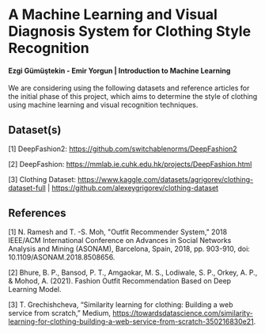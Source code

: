 # A Machine Learning and Visual Diagnosis System for Clothing Style Recognition
#### Ezgi Gümüştekin - Emir Yorgun | Introduction to Machine Learning

We are considering using the following datasets and reference articles for the initial phase of this project, which aims to determine the style of clothing using machine learning and visual recognition techniques.

Dataset(s)
------------------------
[1] DeepFashion2: https://github.com/switchablenorms/DeepFashion2

[2] DeepFashion: https://mmlab.ie.cuhk.edu.hk/projects/DeepFashion.html

[3] Clothing Dataset: https://www.kaggle.com/datasets/agrigorev/clothing-dataset-full | https://github.com/alexeygrigorev/clothing-dataset

References
------------------------
[1] N. Ramesh and T. -S. Moh, "Outfit Recommender System," 2018 IEEE/ACM International Conference on Advances in Social Networks Analysis and Mining (ASONAM), Barcelona, Spain, 2018, pp. 903-910, doi: 10.1109/ASONAM.2018.8508656.

[2] Bhure, B. P., Bansod, P. T., Amgaokar, M. S., Lodiwale, S. P., Orkey, A. P., & Mohod, A. (2021). Fashion Outfit Recommendation Based on Deep Learning Model.

[3] T. Grechishcheva, “Similarity learning for clothing: Building a web service from scratch,” Medium, https://towardsdatascience.com/similarity-learning-for-clothing-building-a-web-service-from-scratch-350216830e21.

